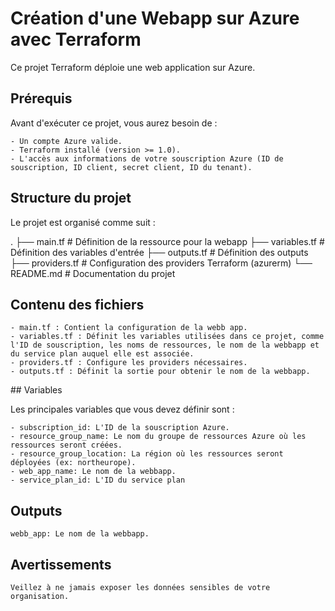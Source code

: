 # Création d'une Webapp sur Azure avec Terraform

Ce projet Terraform déploie une web application sur Azure.

## Prérequis

Avant d'exécuter ce projet, vous aurez besoin de :

    - Un compte Azure valide.
    - Terraform installé (version >= 1.0).
    - L'accès aux informations de votre souscription Azure (ID de souscription, ID client, secret client, ID du tenant).

## Structure du projet

Le projet est organisé comme suit :

.
├── main.tf          # Définition de la ressource pour la webapp
├── variables.tf     # Définition des variables d'entrée
├── outputs.tf       # Définition des outputs
├── providers.tf     # Configuration des providers Terraform (azurerm)
└── README.md        # Documentation du projet

## Contenu des fichiers

    - main.tf : Contient la configuration de la webb app.
    - variables.tf : Définit les variables utilisées dans ce projet, comme l'ID de souscription, les noms de ressources, le nom de la webbapp et du service plan auquel elle est associée.
    - providers.tf : Configure les providers nécessaires.
    - outputs.tf : Définit la sortie pour obtenir le nom de la webbapp.

## Variables

Les principales variables que vous devez définir sont :

    - subscription_id: L'ID de la souscription Azure.
    - resource_group_name: Le nom du groupe de ressources Azure où les ressources seront créées.
    - resource_group_location: La région où les ressources seront déployées (ex: northeurope).
    - web_app_name: Le nom de la webbapp.
    - service_plan_id: L'ID du service plan

## Outputs

    webb_app: Le nom de la webbapp.


## Avertissements

    Veillez à ne jamais exposer les données sensibles de votre organisation.